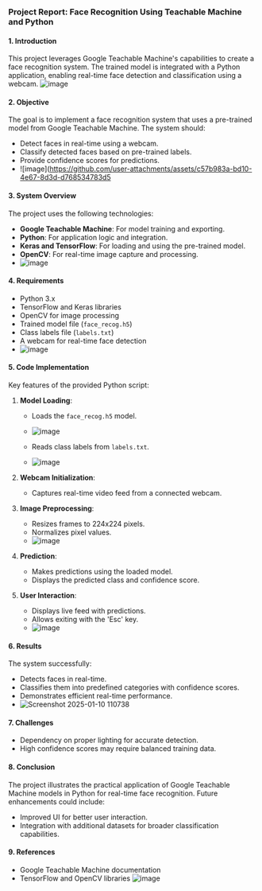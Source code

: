 ### Project Report: Face Recognition Using Teachable Machine and Python

#### 1. **Introduction**
This project leverages Google Teachable Machine's capabilities to create a face recognition system. The trained model is integrated with a Python application, enabling real-time face detection and classification using a webcam.
![image](https://github.com/user-attachments/assets/038d5dd8-40bd-4fc2-9411-9a56fbcc626c)



#### 2. **Objective**
The goal is to implement a face recognition system that uses a pre-trained model from Google Teachable Machine. The system should:
- Detect faces in real-time using a webcam.
- Classify detected faces based on pre-trained labels.
- Provide confidence scores for predictions.
- ![image](https://github.com/user-attachments/assets/c57b983a-bd10-4e67-8d3d-d768534783d5


#### 3. **System Overview**
The project uses the following technologies:
- **Google Teachable Machine**: For model training and exporting.
- **Python**: For application logic and integration.
- **Keras and TensorFlow**: For loading and using the pre-trained model.
- **OpenCV**: For real-time image capture and processing.
- ![image](https://github.com/user-attachments/assets/d72cca69-dbbd-4c14-88ba-147af717630d)


#### 4. **Requirements**
- Python 3.x
- TensorFlow and Keras libraries
- OpenCV for image processing
- Trained model file (`face_recog.h5`)
- Class labels file (`labels.txt`)
- A webcam for real-time face detection
- ![image](https://github.com/user-attachments/assets/fca04fd1-cd51-48e9-ab93-a804b8be59e7)


#### 5. **Code Implementation**
Key features of the provided Python script:
1. **Model Loading**: 
   - Loads the `face_recog.h5` model.
   - ![image](https://github.com/user-attachments/assets/b2cadc17-c4cf-41d8-a982-bd3480e25c46)

   - Reads class labels from `labels.txt`.
   - ![image](https://github.com/user-attachments/assets/efef4ae3-c201-4c6c-8d00-9b3f2cd280bb)

2. **Webcam Initialization**: 
   - Captures real-time video feed from a connected webcam.
3. **Image Preprocessing**:
   - Resizes frames to 224x224 pixels.
   - Normalizes pixel values.
   - ![image](https://github.com/user-attachments/assets/7513f818-5db6-4139-b9fb-f77ec1048883)

4. **Prediction**:
   - Makes predictions using the loaded model.
   - Displays the predicted class and confidence score.
5. **User Interaction**:
   - Displays live feed with predictions.
   - Allows exiting with the 'Esc' key.
   - ![image](https://github.com/user-attachments/assets/084bb496-a441-432b-8104-83732ebea2ec)


#### 6. **Results**
The system successfully:
- Detects faces in real-time.
- Classifies them into predefined categories with confidence scores.
- Demonstrates efficient real-time performance.
- ![Screenshot 2025-01-10 110738](https://github.com/user-attachments/assets/e07db1c7-35de-4680-8db0-4dcd3ec9b68d)


#### 7. **Challenges**
- Dependency on proper lighting for accurate detection.
- High confidence scores may require balanced training data.

#### 8. **Conclusion**
The project illustrates the practical application of Google Teachable Machine models in Python for real-time face recognition. Future enhancements could include:
- Improved UI for better user interaction.
- Integration with additional datasets for broader classification capabilities.

#### 9. **References**
- Google Teachable Machine documentation
- TensorFlow and OpenCV libraries
![image](https://github.com/user-attachments/assets/ab3d9ed1-c756-4a7b-af77-b421834177c4)
